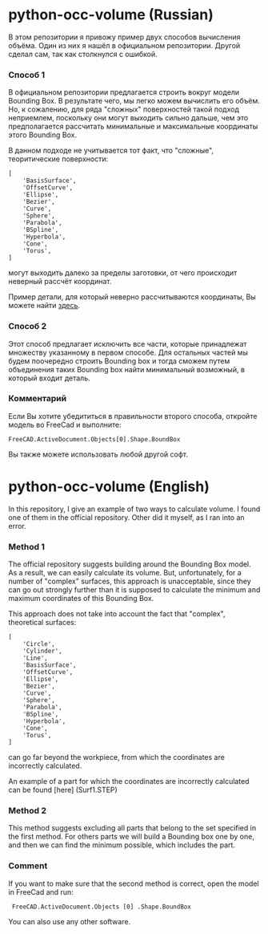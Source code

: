 # python-occ-volume (Russian)

В этом репозитории я привожу пример двух способов вычисления объёма. Один из них я нашёл в официальном репозитории. Другой 
сделал сам, так как столкнулся с ошибкой. 

### Способ 1

В официальном репозитории предлагается строить вокруг модели Bounding Box. В результате чего, мы легко можем вычислить
его объём. Но, к сожалению, для ряда "сложных" поверхностей такой подход неприемлем, поскольку они могут выходить сильно
дальше, чем это предполагается рассчитать минимальные и максимальные координаты этого Bounding Box. 

В данном подходе не учитывается тот факт, что "сложные", теоритические поверхности: 

    [
        'BasisSurface',
        'OffsetCurve',
        'Ellipse',
        'Bezier',
        'Curve',
        'Sphere',
        'Parabola',
        'BSpline',
        'Hyperbola',
        'Cone',
        'Torus',
    ]
    
могут выходить далеко за пределы заготовки, от чего происходит неверный рассчёт координат.

Пример детали, для который неверно рассчитываются координаты, Вы можете найти [здесь](Surf1.STEP). 

### Способ 2

Этот способ предлагает исключить все части, которые принадлежат множеству указанному в первом способе. Для остальных 
частей мы будем поочередно строить Bounding box и тогда сможем путем объединения таких Bounding box найти минимальный
возможный, в который входит деталь. 

### Комментарий

Если Вы хотите убедититься в правильности второго способа, откройте модель во FreeCad и выполните:

    FreeCAD.ActiveDocument.Objects[0].Shape.BoundBox
    
Вы также можете использовать любой другой софт. 

# python-occ-volume (English)

In this repository, I give an example of two ways to calculate volume. I found one of them in the official repository. Other
did it myself, as I ran into an error.

### Method 1

The official repository suggests building around the Bounding Box model. As a result, we can easily calculate
its volume. But, unfortunately, for a number of "complex" surfaces, this approach is unacceptable, since they can go out strongly
further than it is supposed to calculate the minimum and maximum coordinates of this Bounding Box.

This approach does not take into account the fact that "complex", theoretical surfaces:

    [
        'Circle',
        'Cylinder',
        'Line',
        'BasisSurface',
        'OffsetCurve',
        'Ellipse',
        'Bezier',
        'Curve',
        'Sphere',
        'Parabola',
        'BSpline',
        'Hyperbola',
        'Cone',
        'Torus',
    ]
    
can go far beyond the workpiece, from which the coordinates are incorrectly calculated.

An example of a part for which the coordinates are incorrectly calculated can be found [here] (Surf1.STEP)

### Method 2

This method suggests excluding all parts that belong to the set specified in the first method. For others
parts we will build a Bounding box one by one, and then we can find the minimum
possible, which includes the part.

### Comment

If you want to make sure that the second method is correct, open the model in FreeCad and run:

     FreeCAD.ActiveDocument.Objects [0] .Shape.BoundBox
    
You can also use any other software.
